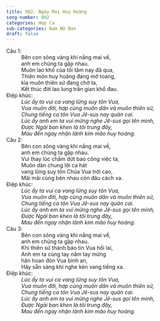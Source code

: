 ```yaml
---
title: 902. Ngày Mai Huy Hoàng
song-number: 902
categories: Hợp Ca
sub-categories: Nam Nữ Ban
draft: false
---
```

<dl><dt>Câu 1:</dt><dd data-verse="1">Bên con sông vàng khi nắng mai về, <br/>anh em chúng ta gặp nhau. <br/>Muôn lao khổ của tối tăm nay đã qua, <br/>Thiên môn huy hoàng đang mở toang, <br/>kìa muôn thiên sứ đang chờ ta, <br/>Kết thúc đời lao lung trần gian khổ đau. </dd><dt>Điệp khúc:</dt><dd data-chorus="1"><em>Lúc ấy ta vui ca vang lừng suy tôn Vua, <br/>Vua muôn đời, hợp cùng muôn dân và muôn thiên sứ, <br/>Chung tiếng ca tôn Vua Jê-sus nay quản cai. <br/>Lúc ấy anh em ta vui mừng nghe Jê-sus gọi tên mình, <br/>Được Ngài ban khen là tôi trung đây, <br/>Mau đến ngay nhận lãnh kim mão huy hoàng. </em></dd><dt>Câu 2:</dt><dd data-verse="2">Bên con sông vàng khi nắng mai về, <br/>anh em chúng ta gặp nhau. <br/>Vui thay lúc chấm dứt bao công việc ta, <br/>Muôn dân chung lời ca hát <br/>vang lừng suy tôn Chúa Vua trời cao, <br/>Mãi mãi cùng bên nhau còn đâu cách xa. </dd><dt>Điệp khúc:</dt><dd data-chorus="1"><em>Lúc ấy ta vui ca vang lừng suy tôn Vua, <br/>Vua muôn đời, hợp cùng muôn dân và muôn thiên sứ, <br/>Chung tiếng ca tôn Vua Jê-sus nay quản cai. <br/>Lúc ấy anh em ta vui mừng nghe Jê-sus gọi tên mình, <br/>Được Ngài ban khen là tôi trung đây, <br/>Mau đến ngay nhận lãnh kim mão huy hoàng. </em></dd><dt>Câu 3:</dt><dd data-verse="3">Bên con sông vàng khi nắng mai về, <br/>anh em chúng ta gặp nhau. <br/>Khi thiên sứ thánh báo tin Vua hồi lai, <br/>Anh em ta cùng tay nắm tay mừng <br/>hân hoan đón Vua bình an, <br/>Hãy sẵn sàng khi nghe kèn vang tiếng xa. </dd><dt>Điệp khúc:</dt><dd data-chorus="1"><em>Lúc ấy ta vui ca vang lừng suy tôn Vua, <br/>Vua muôn đời, hợp cùng muôn dân và muôn thiên sứ, <br/>Chung tiếng ca tôn Vua Jê-sus nay quản cai. <br/>Lúc ấy anh em ta vui mừng nghe Jê-sus gọi tên mình, <br/>Được Ngài ban khen là tôi trung đây, <br/>Mau đến ngay nhận lãnh kim mão huy hoàng. </em></dd></dl>